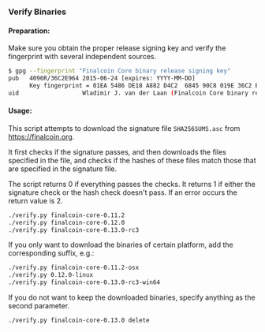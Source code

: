 ### Verify Binaries

#### Preparation:

Make sure you obtain the proper release signing key and verify the fingerprint with several independent sources.

```sh
$ gpg --fingerprint "Finalcoin Core binary release signing key"
pub   4096R/36C2E964 2015-06-24 [expires: YYYY-MM-DD]
      Key fingerprint = 01EA 5486 DE18 A882 D4C2  6845 90C8 019E 36C2 E964
uid                  Wladimir J. van der Laan (Finalcoin Core binary release signing key) <laanwj@gmail.com>
```

#### Usage:

This script attempts to download the signature file `SHA256SUMS.asc` from https://finalcoin.org.

It first checks if the signature passes, and then downloads the files specified in the file, and checks if the hashes of these files match those that are specified in the signature file.

The script returns 0 if everything passes the checks. It returns 1 if either the signature check or the hash check doesn't pass. If an error occurs the return value is 2.


```sh
./verify.py finalcoin-core-0.11.2
./verify.py finalcoin-core-0.12.0
./verify.py finalcoin-core-0.13.0-rc3
```

If you only want to download the binaries of certain platform, add the corresponding suffix, e.g.:

```sh
./verify.py finalcoin-core-0.11.2-osx
./verify.py 0.12.0-linux
./verify.py finalcoin-core-0.13.0-rc3-win64
```

If you do not want to keep the downloaded binaries, specify anything as the second parameter.

```sh
./verify.py finalcoin-core-0.13.0 delete
```
